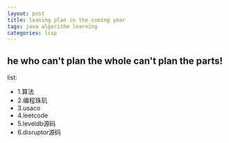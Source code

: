 ```yaml
---
layout: post
title: leaning plan in the coming year 
tags: java algorithm learning
categories: lisp
---
```

## he who can't plan the whole can't plan the parts!

list:
* 1.算法
* 2.编程珠玑
* 3.usaco
* 4.leetcode
* 5.leveldb源码
* 6.disruptor源码
